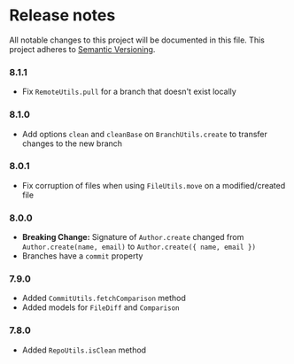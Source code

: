 # Release notes
All notable changes to this project will be documented in this file.
This project adheres to [Semantic Versioning](http://semver.org/).

### 8.1.1

- Fix `RemoteUtils.pull` for a branch that doesn't exist locally

### 8.1.0

- Add options `clean` and `cleanBase` on `BranchUtils.create` to transfer changes to the new branch

### 8.0.1

- Fix corruption of files when using `FileUtils.move` on a modified/created file

### 8.0.0

- **Breaking Change:** Signature of `Author.create` changed from `Author.create(name, email)` to `Author.create({ name, email })`
- Branches have a `commit` property

### 7.9.0

- Added `CommitUtils.fetchComparison` method
- Added models for `FileDiff` and `Comparison`

### 7.8.0

- Added `RepoUtils.isClean` method
